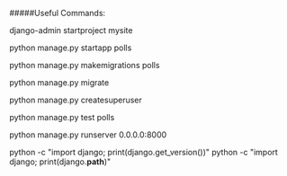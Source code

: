 #####Useful Commands:

django-admin startproject mysite

python manage.py startapp polls

python manage.py makemigrations polls

python manage.py migrate

python manage.py createsuperuser

python manage.py test polls

python manage.py runserver 0.0.0.0:8000


python -c "import django; print(django.get_version())"
python -c "import django; print(django.__path__)"
